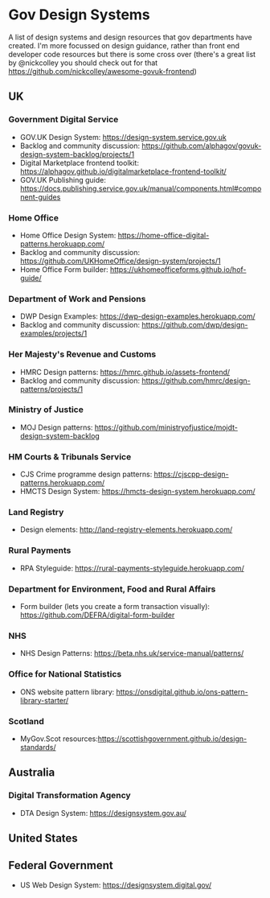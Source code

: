 # Gov Design Systems
A list of design systems and design resources that gov departments have created. I'm more focussed on design guidance, rather than front end developer code resources but there is some cross over (there's a great list by @nickcolley you should check out for that https://github.com/nickcolley/awesome-govuk-frontend)

## UK 
### Government Digital Service
- GOV.UK Design System: https://design-system.service.gov.uk
- Backlog and community discussion: https://github.com/alphagov/govuk-design-system-backlog/projects/1
- Digital Marketplace frontend toolkit: https://alphagov.github.io/digitalmarketplace-frontend-toolkit/
- GOV.UK Publishing guide: https://docs.publishing.service.gov.uk/manual/components.html#component-guides

### Home Office
- Home Office Design System: https://home-office-digital-patterns.herokuapp.com/
- Backlog and community discussion: https://github.com/UKHomeOffice/design-system/projects/1
- Home Office Form builder: https://ukhomeofficeforms.github.io/hof-guide/

### Department of Work and Pensions
- DWP Design Examples: https://dwp-design-examples.herokuapp.com/
- Backlog and community discussion: https://github.com/dwp/design-examples/projects/1

### Her Majesty's Revenue and Customs 
- HMRC Design patterns: https://hmrc.github.io/assets-frontend/
- Backlog and community discussion: https://github.com/hmrc/design-patterns/projects/1

### Ministry of Justice
- MOJ Design patterns: https://github.com/ministryofjustice/mojdt-design-system-backlog

### HM Courts & Tribunals Service
- CJS Crime programme design patterns: https://cjscpp-design-patterns.herokuapp.com/
- HMCTS Design System: https://hmcts-design-system.herokuapp.com/

### Land Registry
- Design elements: http://land-registry-elements.herokuapp.com/

### Rural Payments
- RPA Styleguide: https://rural-payments-styleguide.herokuapp.com/

### Department for Environment, Food and Rural Affairs
- Form builder (lets you create a form transaction visually): https://github.com/DEFRA/digital-form-builder 

### NHS
- NHS Design Patterns: https://beta.nhs.uk/service-manual/patterns/

### Office for National Statistics
- ONS website pattern library: https://onsdigital.github.io/ons-pattern-library-starter/

### Scotland
- MyGov.Scot resources:https://scottishgovernment.github.io/design-standards/

## Australia

### Digital Transformation Agency 
- DTA Design System: https://designsystem.gov.au/

## United States

## Federal Government
- US Web Design System: https://designsystem.digital.gov/
